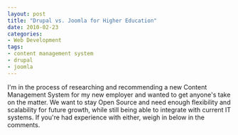 ```yaml
---
layout: post
title: "Drupal vs. Joomla for Higher Education"
date: 2010-02-23
categories:
- Web Development
tags:
- content management system
- drupal
- joomla
---
```


<p class="intro"><span class="dropcap">I</span>'m in the process of researching and recommending a new Content Management System for my new employer and wanted to get anyone's take on the matter. We want to stay Open Source and need enough flexibility and scalability for future growth, while still being able to integrate with current IT systems. If you're had experience with either, weigh in below in the comments.</p>
